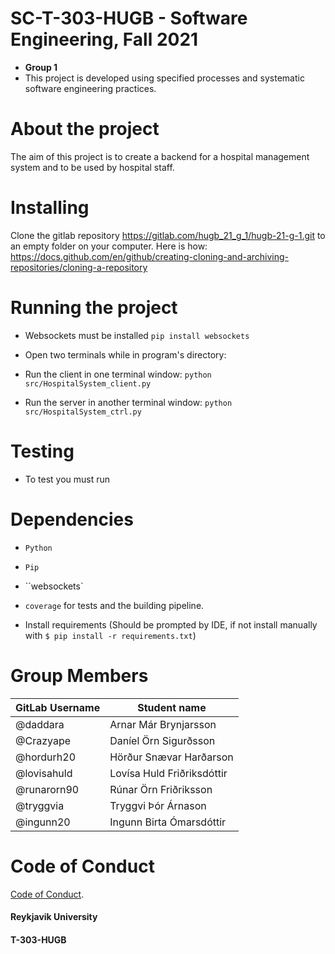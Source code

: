 # SC-T-303-HUGB - Software Engineering, Fall 2021

* **Group 1**
* This project is developed using specified processes and systematic software engineering practices.

# About the project
The aim of this project is to create a backend for a hospital management system and to be used by hospital staff. 

# Installing
Clone the gitlab repository https://gitlab.com/hugb_21_g_1/hugb-21-g-1.git to an empty folder on your computer. 
Here is how: https://docs.github.com/en/github/creating-cloning-and-archiving-repositories/cloning-a-repository

# Running the project

* Websockets must be installed `pip install websockets`

* Open two terminals while in program's directory:

* Run the client in one terminal window: 
`python src/HospitalSystem_client.py`

* Run the server in another terminal window: 
`python src/HospitalSystem_ctrl.py`

# Testing

* To test you must run

# Dependencies

* `Python`
* `Pip`
* ``websockets`
* `coverage` for tests and the building pipeline.

* Install requirements (Should be prompted by IDE, if not install manually with `$ pip install -r requirements.txt`)



# Group Members
| GitLab Username          | Student name                  |
| ------------------------ | ----------------------------- |
| @daddara                 | Arnar Már Brynjarsson         |
| @Crazyape                | Daníel Örn Sigurðsson         |
| @hordurh20               | Hörður Snævar Harðarson       |
| @lovisahuld              | Lovísa Huld Friðriksdóttir    |
| @runarorn90              | Rúnar Örn Friðriksson         |
| @tryggvia                | Tryggvi Þór Árnason           |
| @ingunn20                | Ingunn Birta Ómarsdóttir      |

# Code of Conduct

[Code of Conduct](https://gitlab.com/hugb_21_g_1/hugb-21-g-1/-/blob/master/code-of-conduct.md).


#### Reykjavik University
#### T-303-HUGB
